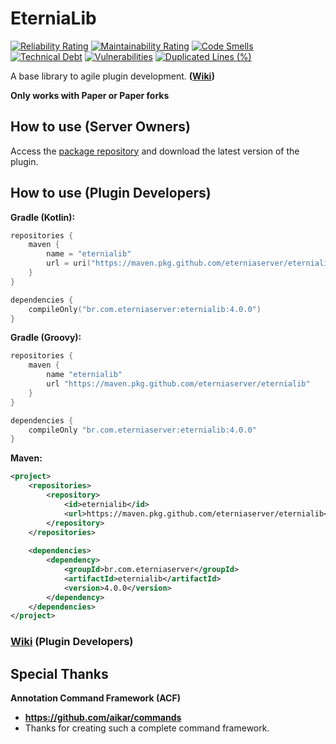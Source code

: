 # EterniaLib

[![Reliability Rating](https://sonarcloud.io/api/project_badges/measure?project=EterniaServer_EterniaLib&metric=reliability_rating)](https://sonarcloud.io/dashboard?id=EterniaServer_EterniaLib)
[![Maintainability Rating](https://sonarcloud.io/api/project_badges/measure?project=EterniaServer_EterniaLib&metric=sqale_rating)](https://sonarcloud.io/dashboard?id=EterniaServer_EterniaLib)
[![Code Smells](https://sonarcloud.io/api/project_badges/measure?project=EterniaServer_EterniaLib&metric=code_smells)](https://sonarcloud.io/dashboard?id=EterniaServer_EterniaLib)
[![Technical Debt](https://sonarcloud.io/api/project_badges/measure?project=EterniaServer_EterniaLib&metric=sqale_index)](https://sonarcloud.io/dashboard?id=EterniaServer_EterniaLib)
[![Vulnerabilities](https://sonarcloud.io/api/project_badges/measure?project=EterniaServer_EterniaLib&metric=vulnerabilities)](https://sonarcloud.io/dashboard?id=EterniaServer_EterniaLib)
[![Duplicated Lines (%)](https://sonarcloud.io/api/project_badges/measure?project=EterniaServer_EterniaLib&metric=duplicated_lines_density)](https://sonarcloud.io/dashboard?id=EterniaServer_EterniaLib)

A base library to agile plugin development. **([Wiki](https://github.com/EterniaServer/EterniaLib/wiki))**

**Only works with Paper or Paper forks**

## How to use (Server Owners)

Access the [package repository](https://github.com/EterniaServer/EterniaLib/packages/1892414) and download the latest version of the plugin.

## How to use (Plugin Developers)

**Gradle (Kotlin):**
```kotlin
repositories {
    maven {
        name = "eternialib"
        url = uri("https://maven.pkg.github.com/eterniaserver/eternialib")
    }
}

dependencies {
    compileOnly("br.com.eterniaserver:eternialib:4.0.0")
}
```
**Gradle (Groovy):**
```groovy
repositories {
    maven {
        name "eternialib"
        url "https://maven.pkg.github.com/eterniaserver/eternialib"
    }
}

dependencies {
    compileOnly "br.com.eterniaserver:eternialib:4.0.0"
}
```
**Maven:**
```xml
<project>
    <repositories>
        <repository>
            <id>eternialib</id>
            <url>https://maven.pkg.github.com/eterniaserver/eternialib</url>
        </repository>
    </repositories>
    
    <dependencies>
        <dependency>
            <groupId>br.com.eterniaserver</groupId>
            <artifactId>eternialib</artifactId>
            <version>4.0.0</version>
        </dependency>
    </dependencies>
</project>
```
### [Wiki](https://github.com/EterniaServer/EterniaLib/wiki) (Plugin Developers)


## Special Thanks

**Annotation Command Framework (ACF)**
- **https://github.com/aikar/commands**
- Thanks for creating such a complete command framework.

